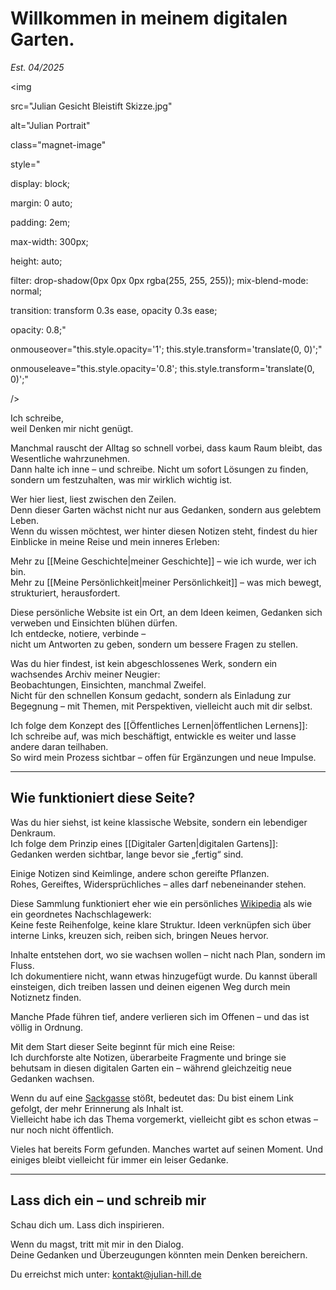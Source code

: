 # Willkommen in meinem digitalen Garten.
_Est. 04/2025_

<html lang="de">

<div style="

text-align: center;

max-width: 100%;

margin: 2em auto;

font-family: 'Quicksand', sans-serif;

position: relative;">

<img

src="Julian Gesicht Bleistift Skizze.jpg"

alt="Julian Portrait"

class="magnet-image"

style="

display: block;

margin: 0 auto;

padding: 2em;

max-width: 300px;

height: auto;

filter: drop-shadow(0px 0px 0px rgba(255, 255, 255));
mix-blend-mode: normal;

transition: transform 0.3s ease, opacity 0.3s ease;

opacity: 0.8;"

onmouseover="this.style.opacity='1'; this.style.transform='translate(0, 0)';"

onmouseleave="this.style.opacity='0.8'; this.style.transform='translate(0, 0)';"

/>

<div style="

font-size: 1.7em;

font-style: italic;

font-weight: bold;

margin-top: 1em;">

Ich schreibe,<br />weil Denken mir nicht genügt.

</div>

<script>

const magnetImage = document.querySelector(".magnet-image");

magnetImage.addEventListener("mousemove", (e) => {

const rect = magnetImage.getBoundingClientRect();

const x = e.clientX - rect.left - rect.width / 2;

const y = e.clientY - rect.top - rect.height / 2;

magnetImage.style.transform = `translate(${x * 0.1}px, ${y * 0.1}px)`;

});

magnetImage.addEventListener("mouseleave", () => {

magnetImage.style.transform = "translate(0, 0)";

});

</script>

</div>

</html>


Manchmal rauscht der Alltag so schnell vorbei, dass kaum Raum bleibt, das Wesentliche wahrzunehmen.  
Dann halte ich inne – und schreibe. Nicht um sofort Lösungen zu finden, sondern um festzuhalten, was mir wirklich wichtig ist.

Wer hier liest, liest zwischen den Zeilen.  
Denn dieser Garten wächst nicht nur aus Gedanken, sondern aus gelebtem Leben.  
Wenn du wissen möchtest, wer hinter diesen Notizen steht, findest du hier Einblicke in meine Reise und mein inneres Erleben:

Mehr zu [[Meine Geschichte|meiner Geschichte]] – wie ich wurde, wer ich bin.  
Mehr zu [[Meine Persönlichkeit|meiner Persönlichkeit]] – was mich bewegt, strukturiert, herausfordert.

Diese persönliche Website ist ein Ort, an dem Ideen keimen, Gedanken sich verweben und Einsichten blühen dürfen.  
Ich entdecke, notiere, verbinde –  
nicht um Antworten zu geben, sondern um bessere Fragen zu stellen.

Was du hier findest, ist kein abgeschlossenes Werk, sondern ein wachsendes Archiv meiner Neugier:  
Beobachtungen, Einsichten, manchmal Zweifel.  
Nicht für den schnellen Konsum gedacht, sondern als Einladung zur Begegnung – mit Themen, mit Perspektiven, vielleicht auch mit dir selbst.

Ich folge dem Konzept des [[Öffentliches Lernen|öffentlichen Lernens]]:  
Ich schreibe auf, was mich beschäftigt, entwickle es weiter und lasse andere daran teilhaben.  
So wird mein Prozess sichtbar – offen für Ergänzungen und neue Impulse.

---

## Wie funktioniert diese Seite?

Was du hier siehst, ist keine klassische Website, sondern ein lebendiger Denkraum.  
Ich folge dem Prinzip eines [[Digitaler Garten|digitalen Gartens]]:  
Gedanken werden sichtbar, lange bevor sie „fertig“ sind.

Einige Notizen sind Keimlinge, andere schon gereifte Pflanzen.  
Rohes, Gereiftes, Widersprüchliches – alles darf nebeneinander stehen.

Diese Sammlung funktioniert eher wie ein persönliches [Wikipedia](https://de.wikipedia.org/wiki/Wikipedia:Hauptseite) als wie ein geordnetes Nachschlagewerk:  
Keine feste Reihenfolge, keine klare Struktur. Ideen verknüpfen sich über interne Links, kreuzen sich, reiben sich, bringen Neues hervor.

Inhalte entstehen dort, wo sie wachsen wollen – nicht nach Plan, sondern im Fluss.  
Ich dokumentiere nicht, wann etwas hinzugefügt wurde. Du kannst überall einsteigen, dich treiben lassen und deinen eigenen Weg durch mein Notiznetz finden.

Manche Pfade führen tief, andere verlieren sich im Offenen – und das ist völlig in Ordnung.

Mit dem Start dieser Seite beginnt für mich eine Reise:  
Ich durchforste alte Notizen, überarbeite Fragmente und bringe sie behutsam in diesen digitalen Garten ein – während gleichzeitig neue Gedanken wachsen.

Wenn du auf eine [Sackgasse](https://julian-hill.de/404) stößt, bedeutet das: Du bist einem Link gefolgt, der mehr Erinnerung als Inhalt ist.  
Vielleicht habe ich das Thema vorgemerkt, vielleicht gibt es schon etwas – nur noch nicht öffentlich.

Vieles hat bereits Form gefunden. Manches wartet auf seinen Moment. Und einiges bleibt vielleicht für immer ein leiser Gedanke.

---

## Lass dich ein – und schreib mir

Schau dich um. Lass dich inspirieren.

Wenn du magst, tritt mit mir in den Dialog.  
Deine Gedanken und Überzeugungen könnten mein Denken bereichern.

Du erreichst mich unter: kontakt@julian-hill.de